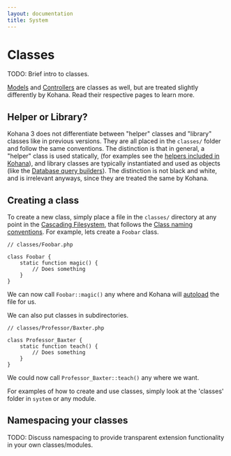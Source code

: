 ```yaml
---
layout: documentation
title: System
---
```

# Classes

TODO: Brief intro to classes.

[Models](/documentation/system/mvc/models) and [Controllers](/documentation/system/mvc/controllers) are classes as well, but are treated slightly differently by Kohana.  Read their respective pages to learn more.

## Helper or Library?

Kohana 3 does not differentiate between "helper" classes and "library" classes like in previous versions.  They are all placed in the `classes/` folder and follow the same conventions.  The distinction is that in general, a "helper" class is used statically,  (for examples see the [helpers included in Kohana](helpers)), and library classes are typically instantiated and used as objects (like the [Database query builders](../database/query/builder)).  The distinction is not black and white, and is irrelevant anyways, since they are treated the same by Kohana.

## Creating a class

To create a new class, simply place a file in the `classes/` directory at any point in the [Cascading Filesystem](/documentation/system/files), that follows the [Class naming conventions](/documentation/system/conventions#class-names-and-file-location).  For example, lets create a `Foobar` class.

	// classes/Foobar.php
	
	class Foobar {
		static function magic() {
			// Does something
		}
	}
	
We can now call `Foobar::magic()` any where and Kohana will [autoload](/documentation/system/autoloading) the file for us.

We can also put classes in subdirectories.

	// classes/Professor/Baxter.php
	
	class Professor_Baxter {
		static function teach() {
			// Does something
		}
	}
	
We could now call `Professor_Baxter::teach()` any where we want.

For examples of how to create and use classes, simply look at the 'classes' folder in `system` or any module.

## Namespacing your classes

TODO: Discuss namespacing to provide transparent extension functionality in your own classes/modules.

